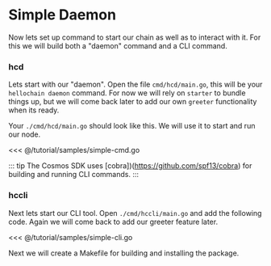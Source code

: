 # Simple Daemon

Now lets set up command to start our chain as well as to interact with it. For this we will build both a "daemon" command and a CLI command.

### hcd

Lets start with our "daemon". Open the file `cmd/hcd/main.go`, this will be your `hellochain daemon` command. For now we will rely on `starter` to bundle things up, but we will come back later to add our own `greeter` functionality when its ready.

Your `./cmd/hcd/main.go` should look like this. We will use it to start and run our node.

<<< @/tutorial/samples/simple-cmd.go

::: tip
The Cosmos SDK uses [cobra])(https://github.com/spf13/cobra) for building and running CLI commands.
:::

### hccli

Next lets start our CLI tool. Open `./cmd/hccli/main.go` and add the following code. Again we will come back to add our greeter feature later.

<<< @/tutorial/samples/simple-cli.go

Next we will create a Makefile for building and installing the package.
